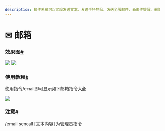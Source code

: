 ```yaml
---
description: 邮件系统可以实现发送文本、发送手持物品、发送全服邮件、新邮件提醒、删除已读/所有邮件等诸多功能  效果图
---
```


# ✉ 邮箱

### 效果图[#](https://doc.ultitools.ultikits.com/function/you-xiang.html#%E6%95%88%E6%9E%9C%E5%9B%BE) <a href="#xiao-guo-tu" id="xiao-guo-tu"></a>

![](https://doc.ultitools.ultikits.com/assets/%E9%82%AE%E7%AE%B11.png) ![](https://doc.ultitools.ultikits.com/assets/%E9%82%AE%E7%AE%B12.png)

### 使用教程[#](https://doc.ultitools.ultikits.com/function/you-xiang.html#%E4%BD%BF%E7%94%A8%E6%95%99%E7%A8%8B) <a href="#shi-yong-jiao-cheng" id="shi-yong-jiao-cheng"></a>

使用指令/email即可显示如下邮箱指令大全

![](https://doc.ultitools.ultikits.com/assets/%E9%82%AE%E4%BB%B6%E6%8C%87%E4%BB%A4%E5%A4%A7%E5%85%A8.png)

### 注意[#](https://doc.ultitools.ultikits.com/function/you-xiang.html#%E6%B3%A8%E6%84%8F) <a href="#zhu-yi" id="zhu-yi"></a>

/email sendall \[文本内容] 为管理员指令
